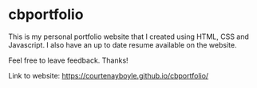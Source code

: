 # cbportfolio

This is my personal portfolio website that I created using HTML, CSS and Javascript.
I also have an up to date resume available on the website.

Feel free to leave feedback. Thanks!

Link to website: https://courtenayboyle.github.io/cbportfolio/
